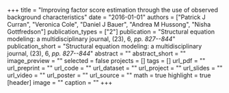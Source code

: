 +++
title = "Improving factor score estimation through the use of observed background characteristics"
date = "2016-01-01"
authors = ["Patrick J Curran", "Veronica Cole", "Daniel J Bauer", "Andrea M Hussong", "Nisha Gottfredson"]
publication_types = ["2"]
publication = "Structural equation modeling: a multidisciplinary journal, (23), 6, _pp. 827--844_"
publication_short = "Structural equation modeling: a multidisciplinary journal, (23), 6, _pp. 827--844_"
abstract = ""
abstract_short = ""
image_preview = ""
selected = false
projects = []
tags = []
url_pdf = ""
url_preprint = ""
url_code = ""
url_dataset = ""
url_project = ""
url_slides = ""
url_video = ""
url_poster = ""
url_source = ""
math = true
highlight = true
[header]
image = ""
caption = ""
+++
